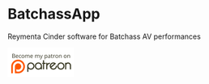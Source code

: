 # BatchassApp
Reymenta Cinder software for Batchass AV performances

[![Patreon](assets/patreon.png)](http://www.patreon.com/reymenta) 